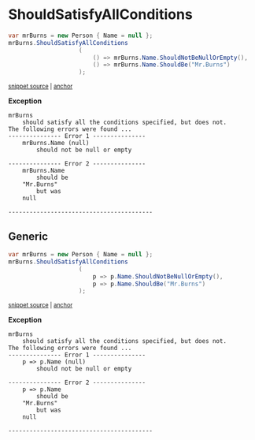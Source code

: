# ShouldSatisfyAllConditions

<!-- snippet: ShouldSatisfyAllConditionsExamples.ShouldSatisfyAllConditions.codeSample.approved.cs -->
<a id='snippet-ShouldSatisfyAllConditionsExamples.ShouldSatisfyAllConditions.codeSample.approved.cs'></a>
```cs
var mrBurns = new Person { Name = null };
mrBurns.ShouldSatisfyAllConditions
                    (
                        () => mrBurns.Name.ShouldNotBeNullOrEmpty(),
                        () => mrBurns.Name.ShouldBe("Mr.Burns")
                    );
```
<sup><a href='/src/DocumentationExamples/CodeExamples/ShouldSatisfyAllConditionsExamples.ShouldSatisfyAllConditions.codeSample.approved.cs#L1-L6' title='Snippet source file'>snippet source</a> | <a href='#snippet-ShouldSatisfyAllConditionsExamples.ShouldSatisfyAllConditions.codeSample.approved.cs' title='Start of snippet'>anchor</a></sup>
<!-- endSnippet -->


**Exception**

<!-- include: ShouldSatisfyAllConditionsExamples.ShouldSatisfyAllConditions.exceptionText.approved.txt -->
```
mrBurns
    should satisfy all the conditions specified, but does not.
The following errors were found ...
--------------- Error 1 ---------------
    mrBurns.Name (null)
        should not be null or empty

--------------- Error 2 ---------------
    mrBurns.Name
        should be
    "Mr.Burns"
        but was
    null

-----------------------------------------
```
<!-- endInclude -->


## Generic

<!-- snippet: ShouldSatisfyAllConditionsExamples.ShouldSatisfyAllConditionsGeneric.codeSample.approved.cs -->
<a id='snippet-ShouldSatisfyAllConditionsExamples.ShouldSatisfyAllConditionsGeneric.codeSample.approved.cs'></a>
```cs
var mrBurns = new Person { Name = null };
mrBurns.ShouldSatisfyAllConditions
                    (
                        p => p.Name.ShouldNotBeNullOrEmpty(),
                        p => p.Name.ShouldBe("Mr.Burns")
                    );
```
<sup><a href='/src/DocumentationExamples/CodeExamples/ShouldSatisfyAllConditionsExamples.ShouldSatisfyAllConditionsGeneric.codeSample.approved.cs#L1-L6' title='Snippet source file'>snippet source</a> | <a href='#snippet-ShouldSatisfyAllConditionsExamples.ShouldSatisfyAllConditionsGeneric.codeSample.approved.cs' title='Start of snippet'>anchor</a></sup>
<!-- endSnippet -->


**Exception**

<!-- include: ShouldSatisfyAllConditionsExamples.ShouldSatisfyAllConditionsGeneric.exceptionText.approved.txt -->
```
mrBurns
    should satisfy all the conditions specified, but does not.
The following errors were found ...
--------------- Error 1 ---------------
    p => p.Name (null)
        should not be null or empty

--------------- Error 2 ---------------
    p => p.Name
        should be
    "Mr.Burns"
        but was
    null

-----------------------------------------
```
<!-- endInclude -->
